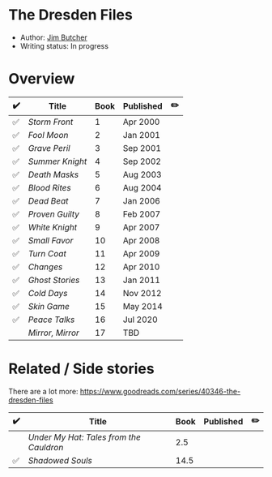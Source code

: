 # The Dresden Files

- Author: [Jim Butcher](/authors.md#jim-butcher)
- Writing status: In progress

# Overview

| ✔️ | Title | Book | Published | ✏️ |
| - | - | - | - | - |
| ✅ | _Storm Front_ | 1 | Apr 2000 | |
| ✅ | _Fool Moon_ | 2 | Jan 2001 | |
| ✅ | _Grave Peril_ | 3 | Sep 2001 | |
| ✅ | _Summer Knight_ | 4 | Sep 2002 | |
| ✅ | _Death Masks_ | 5 | Aug 2003 | |
| ✅ | _Blood Rites_ | 6 | Aug 2004 | |
| ✅ | _Dead Beat_ | 7 | Jan 2006 | |
| ✅ | _Proven Guilty_ | 8 | Feb 2007 | |
| ✅ | _White Knight_ | 9 | Apr 2007 | |
| ✅ | _Small Favor_ | 10 | Apr 2008 | |
| ✅ | _Turn Coat_ | 11 | Apr 2009 | |
| ✅ | _Changes_ | 12 | Apr 2010  | |
| ✅ | _Ghost Stories_ | 13 | Jan 2011 | |
| ✅ | _Cold Days_ | 14 | Nov 2012 | |
| ✅ | _Skin Game_ | 15 | May 2014  | |
| ✅ | _Peace Talks_ | 16 | Jul 2020 | |
| | _Mirror, Mirror_ | 17 | TBD | |

# Related / Side stories

There are a lot more: https://www.goodreads.com/series/40346-the-dresden-files

| ✔️ | Title | Book | Published | ✏️ |
| - | - | - | - | - |
| | _Under My Hat: Tales from the Cauldron_ | 2.5 |  | |
| ✅ | _Shadowed Souls_ | 14.5 |  | |
